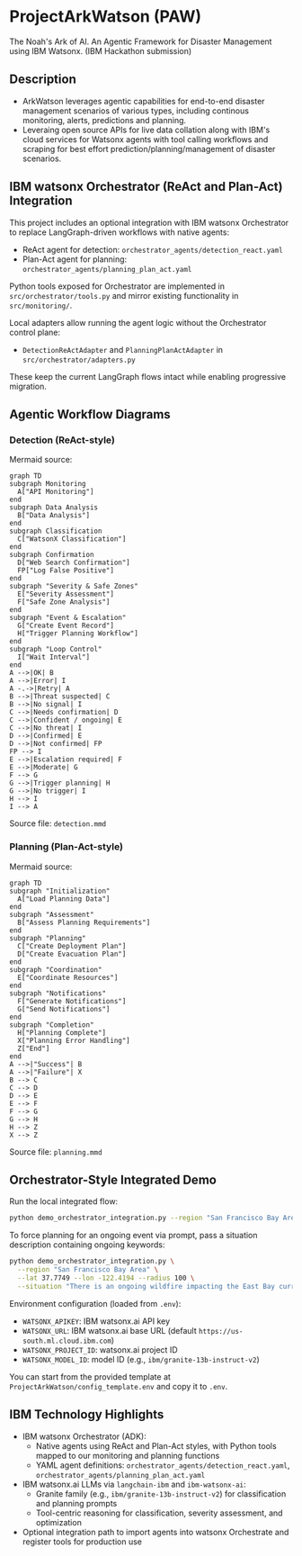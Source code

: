 # ProjectArkWatson (PAW)
The Noah's Ark of AI. An Agentic Framework for Disaster Management using IBM Watsonx.
(IBM Hackathon submission)

## Description
- ArkWatson leverages agentic capabilities for end-to-end disaster management scenarios of various types, including continous monitoring, alerts, predictions and planning.
- Leveraing open source APIs for live data collation along with IBM's cloud services for Watsonx agents with tool calling workflows and scraping for best effort prediction/planning/management of disaster scenarios.

## IBM watsonx Orchestrator (ReAct and Plan-Act) Integration

This project includes an optional integration with IBM watsonx Orchestrator to replace LangGraph-driven workflows with native agents:

- ReAct agent for detection: `orchestrator_agents/detection_react.yaml`
- Plan-Act agent for planning: `orchestrator_agents/planning_plan_act.yaml`

Python tools exposed for Orchestrator are implemented in `src/orchestrator/tools.py` and mirror existing functionality in `src/monitoring/`.

Local adapters allow running the agent logic without the Orchestrator control plane:

- `DetectionReActAdapter` and `PlanningPlanActAdapter` in `src/orchestrator/adapters.py`

These keep the current LangGraph flows intact while enabling progressive migration.

## Agentic Workflow Diagrams

### Detection (ReAct-style)


Mermaid source:

```mermaid
graph TD
subgraph Monitoring
  A["API Monitoring"]
end
subgraph Data Analysis
  B["Data Analysis"]
end
subgraph Classification
  C["WatsonX Classification"]
end
subgraph Confirmation
  D["Web Search Confirmation"]
  FP["Log False Positive"]
end
subgraph "Severity & Safe Zones"
  E["Severity Assessment"]
  F["Safe Zone Analysis"]
end
subgraph "Event & Escalation"
  G["Create Event Record"]
  H["Trigger Planning Workflow"]
end
subgraph "Loop Control"
  I["Wait Interval"]
end
A -->|OK| B
A -->|Error| I
A -.->|Retry| A
B -->|Threat suspected| C
B -->|No signal| I
C -->|Needs confirmation| D
C -->|Confident / ongoing| E
C -->|No threat| I
D -->|Confirmed| E
D -->|Not confirmed| FP
FP --> I
E -->|Escalation required| F
E -->|Moderate| G
F --> G
G -->|Trigger planning| H
G -->|No trigger| I
H --> I
I --> A
```

Source file: `detection.mmd`

### Planning (Plan-Act-style)

Mermaid source:

```mermaid
graph TD
subgraph "Initialization"
  A["Load Planning Data"]
end
subgraph "Assessment"
  B["Assess Planning Requirements"]
end
subgraph "Planning"
  C["Create Deployment Plan"]
  D["Create Evacuation Plan"]
end
subgraph "Coordination"
  E["Coordinate Resources"]
end
subgraph "Notifications"
  F["Generate Notifications"]
  G["Send Notifications"]
end
subgraph "Completion"
  H["Planning Complete"]
  X["Planning Error Handling"]
  Z["End"]
end
A -->|"Success"| B
A -->|"Failure"| X
B --> C
C --> D
D --> E
E --> F
F --> G
G --> H
H --> Z
X --> Z
```

Source file: `planning.mmd`

## Orchestrator-Style Integrated Demo

Run the local integrated flow:

```bash
python demo_orchestrator_integration.py --region "San Francisco Bay Area" --lat 37.7749 --lon -122.4194 --radius 100
```

To force planning for an ongoing event via prompt, pass a situation description containing ongoing keywords:

```bash
python demo_orchestrator_integration.py \
  --region "San Francisco Bay Area" \
  --lat 37.7749 --lon -122.4194 --radius 100 \
  --situation "There is an ongoing wildfire impacting the East Bay currently"
```

Environment configuration (loaded from `.env`):

- `WATSONX_APIKEY`: IBM watsonx.ai API key
- `WATSONX_URL`: IBM watsonx.ai base URL (default `https://us-south.ml.cloud.ibm.com`)
- `WATSONX_PROJECT_ID`: watsonx.ai project ID
- `WATSONX_MODEL_ID`: model ID (e.g., `ibm/granite-13b-instruct-v2`)

You can start from the provided template at `ProjectArkWatson/config_template.env` and copy it to `.env`.

## IBM Technology Highlights

- IBM watsonx Orchestrator (ADK):
  - Native agents using ReAct and Plan-Act styles, with Python tools mapped to our monitoring and planning functions
  - YAML agent definitions: `orchestrator_agents/detection_react.yaml`, `orchestrator_agents/planning_plan_act.yaml`
- IBM watsonx.ai LLMs via `langchain-ibm` and `ibm-watsonx-ai`:
  - Granite family (e.g., `ibm/granite-13b-instruct-v2`) for classification and planning prompts
  - Tool-centric reasoning for classification, severity assessment, and optimization
- Optional integration path to import agents into watsonx Orchestrate and register tools for production use

